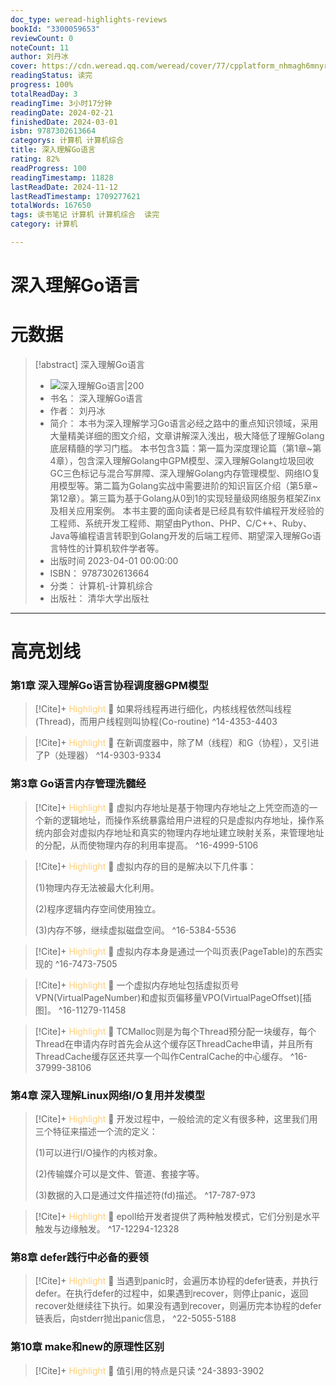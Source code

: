 ```yaml
---
doc_type: weread-highlights-reviews
bookId: "3300059653"
reviewCount: 0
noteCount: 11
author: 刘丹冰
cover: https://cdn.weread.qq.com/weread/cover/77/cpplatform_nhmagh6mnyrbgfugxz55lv/t7_cpplatform_nhmagh6mnyrbgfugxz55lv1684921281.jpg
readingStatus: 读完
progress: 100%
totalReadDay: 3
readingTime: 3小时17分钟
readingDate: 2024-02-21
finishedDate: 2024-03-01
isbn: 9787302613664
categorys: 计算机 计算机综合
title: 深入理解Go语言
rating: 82%
readProgress: 100
readingTimestamp: 11828
lastReadDate: 2024-11-12
lastReadTimestamp: 1709277621
totalWords: 167650
tags: 读书笔记 计算机 计算机综合  读完
category: 计算机

---
```


# 深入理解Go语言

# 元数据
> [!abstract] 深入理解Go语言
> - ![ 深入理解Go语言|200](https://cdn.weread.qq.com/weread/cover/77/cpplatform_nhmagh6mnyrbgfugxz55lv/t7_cpplatform_nhmagh6mnyrbgfugxz55lv1684921281.jpg)
> - 书名： 深入理解Go语言
> - 作者： 刘丹冰
> - 简介： 本书为深入理解学习Go语言必经之路中的重点知识领域，采用大量精美详细的图文介绍，文章讲解深入浅出，极大降低了理解Golang底层精髓的学习门槛。 本书包含3篇：第一篇为深度理论篇（第1章~第4章），包含深入理解Golang中GPM模型、深入理解Golang垃圾回收GC三色标记与混合写屏障、深入理解Golang内存管理模型、网络IO复用模型等。第二篇为Golang实战中需要进阶的知识盲区介绍（第5章~第12章）。第三篇为基于Golang从0到1的实现轻量级网络服务框架Zinx及相关应用案例。 本书主要的面向读者是已经具有软件编程开发经验的工程师、系统开发工程师、期望由Python、PHP、C/C++、Ruby、Java等编程语言转职到Golang开发的后端工程师、期望深入理解Go语言特性的计算机软件学者等。
> - 出版时间 2023-04-01 00:00:00
> - ISBN： 9787302613664
> - 分类： 计算机-计算机综合
> - 出版社： 清华大学出版社



---

# 高亮划线

### 第1章 深入理解Go语言协程调度器GPM模型

> [!Cite]+ <span style="color: #ffce78;">Highlight</span>
> 📌 如果将线程再进行细化，内核线程依然叫线程(Thread)，而用户线程则叫协程(Co-routine)
> ^14-4353-4403

> [!Cite]+ <span style="color: #ffce78;">Highlight</span>
> 📌 在新调度器中，除了M（线程）和G（协程），又引进了P（处理器）
> ^14-9303-9334
### 第3章 Go语言内存管理洗髓经

> [!Cite]+ <span style="color: #ffce78;">Highlight</span>
> 📌 虚拟内存地址是基于物理内存地址之上凭空而造的一个新的逻辑地址，而操作系统暴露给用户进程的只是虚拟内存地址，操作系统内部会对虚拟内存地址和真实的物理内存地址建立映射关系，来管理地址的分配，从而使物理内存的利用率提高。
> ^16-4999-5106

> [!Cite]+ <span style="color: #ffce78;">Highlight</span>
> 📌 虚拟内存的目的是解决以下几件事：
>
>(1)物理内存无法被最大化利用。
>
>(2)程序逻辑内存空间使用独立。
>
>(3)内存不够，继续虚拟磁盘空间。
> ^16-5384-5536

> [!Cite]+ <span style="color: #ffce78;">Highlight</span>
> 📌 虚拟内存本身是通过一个叫页表(PageTable)的东西实现的
> ^16-7473-7505

> [!Cite]+ <span style="color: #ffce78;">Highlight</span>
> 📌 一个虚拟内存地址包括虚拟页号VPN(VirtualPageNumber)和虚拟页偏移量VPO(VirtualPageOffset)[插图]。
> ^16-11279-11458

> [!Cite]+ <span style="color: #ffce78;">Highlight</span>
> 📌 TCMalloc则是为每个Thread预分配一块缓存，每个Thread在申请内存时首先会从这个缓存区ThreadCache申请，并且所有ThreadCache缓存区还共享一个叫作CentralCache的中心缓存。
> ^16-37999-38106
### 第4章 深入理解Linux网络I/O复用并发模型

> [!Cite]+ <span style="color: #ffce78;">Highlight</span>
> 📌 开发过程中，一般给流的定义有很多种，这里我们用三个特征来描述一个流的定义：
>
>(1)可以进行I/O操作的内核对象。
>
>(2)传输媒介可以是文件、管道、套接字等。
>
>(3)数据的入口是通过文件描述符(fd)描述。
> ^17-787-973

> [!Cite]+ <span style="color: #ffce78;">Highlight</span>
> 📌 epoll给开发者提供了两种触发模式，它们分别是水平触发与边缘触发。
> ^17-12294-12328
### 第8章 defer践行中必备的要领

> [!Cite]+ <span style="color: #ffce78;">Highlight</span>
> 📌 当遇到panic时，会遍历本协程的defer链表，并执行defer。在执行defer的过程中，如果遇到recover，则停止panic，返回recover处继续往下执行。如果没有遇到recover，则遍历完本协程的defer链表后，向stderr抛出panic信息，
> ^22-5055-5188
### 第10章 make和new的原理性区别

> [!Cite]+ <span style="color: #ffce78;">Highlight</span>
> 📌 值引用的特点是只读
> ^24-3893-3902


